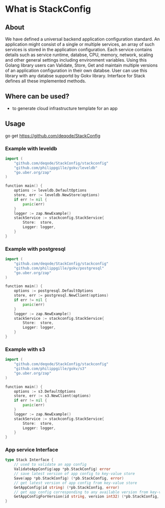 # What is StackConfig

## About
We have defined a universal backend application configuration standard. An application might consist of a single or multiple services, an array of such services is stored in the application configuration. Each service contains details such as service runtime, databse, CPU, memory, network, scaling and other general settings including environment variables.
Using this Golang library users can Validate, Store, Get and maintain multiple versions of an application configuration in their own databse. User can use this library with any databse supportd by Gokv library. Interface for Stack defines all these implemented methods.
## Where can be used?
- to generate cloud infrastructure template for an app

## Usage
go get https://github.com/deqode/StackConfig

### Example with leveldb
```go
import (
    "github.com/deqode/StackConfig/stackconfig"
    "github.com/philippgille/gokv/leveldb"
    "go.uber.org/zap"
)

function main() {
    options := leveldb.DefaultOptions
    store, err := leveldb.NewStore(options)
    if err != nil {
        panic(err)
    }
    logger := zap.NewExample()
    stackService := stackconfig.StackService{
        Store:  store,
        Logger: logger,
    }
}
```

### Example with postgresql
```go
import (
    "github.com/deqode/StackConfig/stackconfig"
    "github.com/philippgille/gokv/postgresql"
    "go.uber.org/zap"
)

function main() {
    options := postgresql.DefaultOptions
    store, err := postgresql.NewClient(options)
    if err != nil {
        panic(err)
    }
    logger := zap.NewExample()
    stackService := stackconfig.StackService{
        Store:  store,
        Logger: logger,
    }
}
```
### Example with s3
```go
import (
    "github.com/deqode/StackConfig/stackconfig"
    "github.com/philippgille/gokv/s3"
    "go.uber.org/zap"
)

function main() {
    options := s3.DefaultOptions
    store, err := s3.NewClient(options)
    if err != nil {
        panic(err)
    }
    logger := zap.NewExample()
    stackService := stackconfig.StackService{
        Store:  store,
        Logger: logger,
    }
}
```
### App service Interface
```go
type Stack Interface {
    // used to validate an app config
    ValidateAppConfig(app *pb.StackConfig) error
    // save latest version of app config to key-value store
    Save(app *pb.StackConfig) (*pb.StackConfig, error)
    // get latest version of app config from key-value store
    GetAppConfig(id string) (*pb.StackConfig, error)
    // get app config corresponding to any available version from key-value store
    GetAppConfigForVersion(id string, version int32) (*pb.StackConfig, error)
}
```



